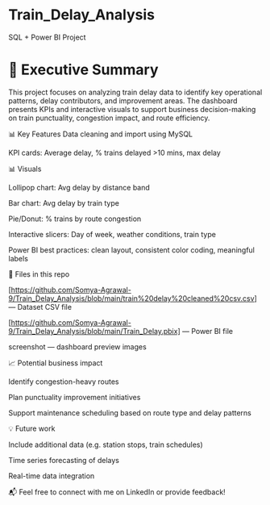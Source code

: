 # Train_Delay_Analysis
SQL + Power BI Project

# 📌 Executive Summary
This project focuses on analyzing train delay data to identify key operational patterns, delay contributors, and improvement areas. The dashboard presents KPIs and interactive visuals to support business decision-making on train punctuality, congestion impact, and route efficiency.


📊 Key Features
Data cleaning and import using MySQL

KPI cards: Average delay, % trains delayed >10 mins, max delay


📊 Visuals

Lollipop chart: Avg delay by distance band

Bar chart: Avg delay by train type

Pie/Donut: % trains by route congestion

Interactive slicers: Day of week, weather conditions, train type

Power BI best practices: clean layout, consistent color coding, meaningful labels

📂 Files in this repo

[https://github.com/Somya-Agrawal-9/Train_Delay_Analysis/blob/main/train%20delay%20cleaned%20csv.csv] — Dataset CSV file

[https://github.com/Somya-Agrawal-9/Train_Delay_Analysis/blob/main/Train_Delay.pbix] — Power BI file

screenshot — dashboard preview images

📈 Potential business impact

Identify congestion-heavy routes

Plan punctuality improvement initiatives

Support maintenance scheduling based on route type and delay patterns

💡 Future work

Include additional data (e.g. station stops, train schedules)

Time series forecasting of delays

Real-time data integration

📬 Feel free to connect with me on LinkedIn or provide feedback!
